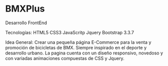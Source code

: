 # BMXPlus
Desarrollo FrontEnd

Tecnologías:
HTML5
CSS3
JavaScritp
Jquery
Bootstrap 3.3.7

Idea General: 
Crear una pequeña página E-Commerce para la venta y promoción de bicicletas de BMX. Siempre inspirado en el deporte y desarrollo urbano. 
La pagina cuenta con un diseño responsivo, novedoso y con variadas animaciones compuestas de CSS y Jquery. 
